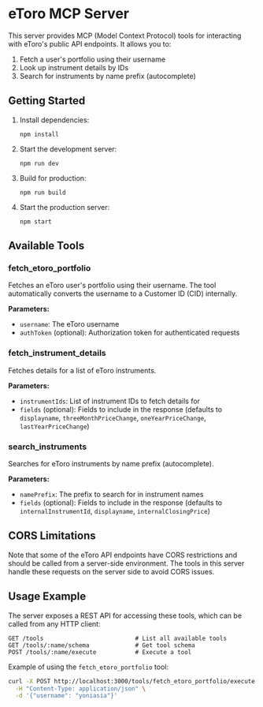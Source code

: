 # eToro MCP Server

This server provides MCP (Model Context Protocol) tools for interacting with eToro's public API endpoints. It allows you to:

1. Fetch a user's portfolio using their username
2. Look up instrument details by IDs
3. Search for instruments by name prefix (autocomplete)

## Getting Started

1. Install dependencies:
   ```
   npm install
   ```

2. Start the development server:
   ```
   npm run dev
   ```

3. Build for production:
   ```
   npm run build
   ```

4. Start the production server:
   ```
   npm start
   ```

## Available Tools

### fetch_etoro_portfolio

Fetches an eToro user's portfolio using their username. The tool automatically converts the username to a Customer ID (CID) internally.

**Parameters:**
- `username`: The eToro username
- `authToken` (optional): Authorization token for authenticated requests

### fetch_instrument_details

Fetches details for a list of eToro instruments.

**Parameters:**
- `instrumentIds`: List of instrument IDs to fetch details for
- `fields` (optional): Fields to include in the response (defaults to `displayname`, `threeMonthPriceChange`, `oneYearPriceChange`, `lastYearPriceChange`)

### search_instruments

Searches for eToro instruments by name prefix (autocomplete).

**Parameters:**
- `namePrefix`: The prefix to search for in instrument names
- `fields` (optional): Fields to include in the response (defaults to `internalInstrumentId`, `displayname`, `internalClosingPrice`)

## CORS Limitations

Note that some of the eToro API endpoints have CORS restrictions and should be called from a server-side environment. The tools in this server handle these requests on the server side to avoid CORS issues.

## Usage Example

The server exposes a REST API for accessing these tools, which can be called from any HTTP client:

```
GET /tools                          # List all available tools
GET /tools/:name/schema             # Get tool schema
POST /tools/:name/execute           # Execute a tool
```

Example of using the `fetch_etoro_portfolio` tool:

```bash
curl -X POST http://localhost:3000/tools/fetch_etoro_portfolio/execute \
  -H "Content-Type: application/json" \
  -d '{"username": "yoniasia"}'
``` 